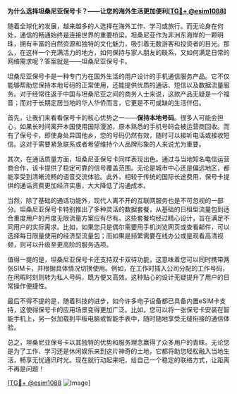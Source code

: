 **为什么选择坦桑尼亚保号卡？——让您的海外生活更加便利[[TG💪+ @esim1088](https://t.me/s/esim1088)]**

随着全球化的发展，越来越多的人选择在海外工作、学习或旅行。而无论身在何处，通信的畅通始终是连接世界的重要桥梁。坦桑尼亚作为非洲东海岸的一颗明珠，拥有丰富的自然资源和独特的文化魅力，吸引着无数游客和投资者的目光。那么，在这样一个充满活力的地方，如何保持与家人朋友的联系，又如何满足日常的网络需求呢？答案就是——坦桑尼亚保号卡。

坦桑尼亚保号卡是一种专门为在国外生活的用户设计的手机通信服务产品。它不仅能够帮助您保持本地号码的正常使用，还能提供优质的通话、短信以及数据流量服务。对于经常往返于中国与坦桑尼亚之间的商务人士来说，这款产品无疑是一个福音；而对于长期定居当地的华人华侨而言，它更是不可或缺的生活伴侣。

首先，让我们来看看保号卡的核心优势之一——**保持本地号码**。很多人可能会担心，如果长时间离开本国使用国际漫游，原本熟悉的手机号码会被运营商回收。而有了保号卡，即使身处异国他乡，您的号码仍然有效，随时可以接听电话或接收短信。这对于需要紧急联系或者希望维持个人品牌形象的人来说尤为重要。

其次，在通话质量方面，坦桑尼亚保号卡同样表现出色。通过与当地知名电信运营商合作，该卡提供了稳定可靠的信号覆盖范围。无论是城市中心还是偏远地区，都能享受到清晰流畅的语音交流体验。此外，相较于传统的国际长途费用，保号卡提供的通话资费更加经济实惠，大大降低了沟通成本。

当然，除了基础的通话功能外，现代人离不开的互联网服务也是不可忽视的一部分。坦桑尼亚保号卡特别推出了多种灵活的数据套餐，从基础的日租型流量包到适合重度用户的月度无限流量方案应有尽有。这些套餐均经过精心设计，旨在满足不同用户的实际需求。比如，如果您只是偶尔需要用手机浏览网页或查看邮件，可以选择每日限量使用的经济型流量包；而如果是频繁需要在线办公或是观看高清视频，则可以升级至更高阶的服务选项。

值得一提的是，坦桑尼亚保号卡还支持双卡双待功能，这意味着您可以同时携带两张SIM卡，并根据具体情况切换使用。例如，在工作时插入公司分配的工作号码，在闲暇时刻则转为私人号码，既方便又高效。这种贴心的设计无疑提升了用户的日常操作便捷性。

最后不得不提的是，随着科技的进步，如今许多电子设备都已具备内置eSIM卡支持，这使得保号卡的应用场景变得更加广泛。比如，您可以将一张保号卡安装在智能手机上，另一张加载到平板电脑或智能手表中，随时随地享受无缝衔接的通信体验。

总之，坦桑尼亚保号卡以其独特的优势和服务理念赢得了众多用户的青睐。无论您是为了工作、学习还是休闲娱乐来到这片神奇的土地，它都将助您轻松融入当地生活，畅享无忧通讯时光。现在就行动起来吧，给自己一个稳定的联络方式，让距离不再是问题！

[[TG💪+ @esim1088](https://t.me/s/esim1088) ![Image](https://i.postimg.cc/4NQfJmqS/Snipaste-2025-05-13-00-14-12.png)]